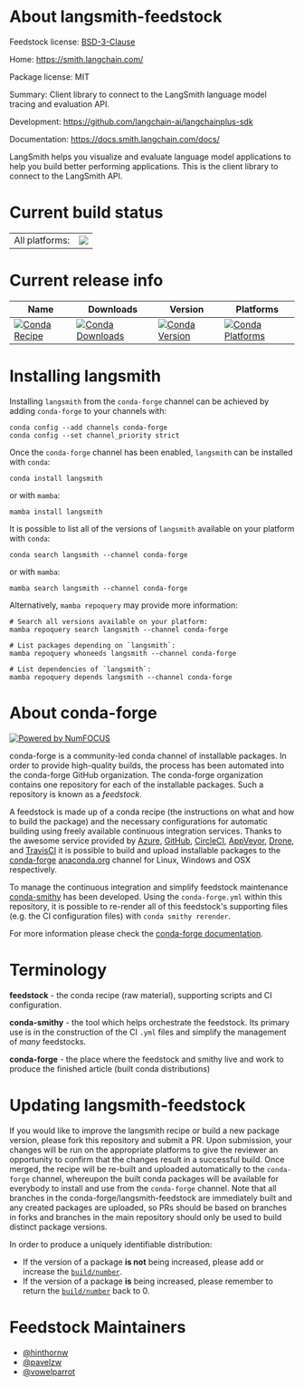 About langsmith-feedstock
=========================

Feedstock license: [BSD-3-Clause](https://github.com/conda-forge/langsmith-feedstock/blob/main/LICENSE.txt)

Home: https://smith.langchain.com/

Package license: MIT

Summary: Client library to connect to the LangSmith language model tracing and evaluation API.

Development: https://github.com/langchain-ai/langchainplus-sdk

Documentation: https://docs.smith.langchain.com/docs/

LangSmith helps you visualize and evaluate language model applications to help you build better
performing applications. This is the client library to connect to the LangSmith API.


Current build status
====================


<table><tr><td>All platforms:</td>
    <td>
      <a href="https://dev.azure.com/conda-forge/feedstock-builds/_build/latest?definitionId=19771&branchName=main">
        <img src="https://dev.azure.com/conda-forge/feedstock-builds/_apis/build/status/langsmith-feedstock?branchName=main">
      </a>
    </td>
  </tr>
</table>

Current release info
====================

| Name | Downloads | Version | Platforms |
| --- | --- | --- | --- |
| [![Conda Recipe](https://img.shields.io/badge/recipe-langsmith-green.svg)](https://anaconda.org/conda-forge/langsmith) | [![Conda Downloads](https://img.shields.io/conda/dn/conda-forge/langsmith.svg)](https://anaconda.org/conda-forge/langsmith) | [![Conda Version](https://img.shields.io/conda/vn/conda-forge/langsmith.svg)](https://anaconda.org/conda-forge/langsmith) | [![Conda Platforms](https://img.shields.io/conda/pn/conda-forge/langsmith.svg)](https://anaconda.org/conda-forge/langsmith) |

Installing langsmith
====================

Installing `langsmith` from the `conda-forge` channel can be achieved by adding `conda-forge` to your channels with:

```
conda config --add channels conda-forge
conda config --set channel_priority strict
```

Once the `conda-forge` channel has been enabled, `langsmith` can be installed with `conda`:

```
conda install langsmith
```

or with `mamba`:

```
mamba install langsmith
```

It is possible to list all of the versions of `langsmith` available on your platform with `conda`:

```
conda search langsmith --channel conda-forge
```

or with `mamba`:

```
mamba search langsmith --channel conda-forge
```

Alternatively, `mamba repoquery` may provide more information:

```
# Search all versions available on your platform:
mamba repoquery search langsmith --channel conda-forge

# List packages depending on `langsmith`:
mamba repoquery whoneeds langsmith --channel conda-forge

# List dependencies of `langsmith`:
mamba repoquery depends langsmith --channel conda-forge
```


About conda-forge
=================

[![Powered by
NumFOCUS](https://img.shields.io/badge/powered%20by-NumFOCUS-orange.svg?style=flat&colorA=E1523D&colorB=007D8A)](https://numfocus.org)

conda-forge is a community-led conda channel of installable packages.
In order to provide high-quality builds, the process has been automated into the
conda-forge GitHub organization. The conda-forge organization contains one repository
for each of the installable packages. Such a repository is known as a *feedstock*.

A feedstock is made up of a conda recipe (the instructions on what and how to build
the package) and the necessary configurations for automatic building using freely
available continuous integration services. Thanks to the awesome service provided by
[Azure](https://azure.microsoft.com/en-us/services/devops/), [GitHub](https://github.com/),
[CircleCI](https://circleci.com/), [AppVeyor](https://www.appveyor.com/),
[Drone](https://cloud.drone.io/welcome), and [TravisCI](https://travis-ci.com/)
it is possible to build and upload installable packages to the
[conda-forge](https://anaconda.org/conda-forge) [anaconda.org](https://anaconda.org/)
channel for Linux, Windows and OSX respectively.

To manage the continuous integration and simplify feedstock maintenance
[conda-smithy](https://github.com/conda-forge/conda-smithy) has been developed.
Using the ``conda-forge.yml`` within this repository, it is possible to re-render all of
this feedstock's supporting files (e.g. the CI configuration files) with ``conda smithy rerender``.

For more information please check the [conda-forge documentation](https://conda-forge.org/docs/).

Terminology
===========

**feedstock** - the conda recipe (raw material), supporting scripts and CI configuration.

**conda-smithy** - the tool which helps orchestrate the feedstock.
                   Its primary use is in the construction of the CI ``.yml`` files
                   and simplify the management of *many* feedstocks.

**conda-forge** - the place where the feedstock and smithy live and work to
                  produce the finished article (built conda distributions)


Updating langsmith-feedstock
============================

If you would like to improve the langsmith recipe or build a new
package version, please fork this repository and submit a PR. Upon submission,
your changes will be run on the appropriate platforms to give the reviewer an
opportunity to confirm that the changes result in a successful build. Once
merged, the recipe will be re-built and uploaded automatically to the
`conda-forge` channel, whereupon the built conda packages will be available for
everybody to install and use from the `conda-forge` channel.
Note that all branches in the conda-forge/langsmith-feedstock are
immediately built and any created packages are uploaded, so PRs should be based
on branches in forks and branches in the main repository should only be used to
build distinct package versions.

In order to produce a uniquely identifiable distribution:
 * If the version of a package **is not** being increased, please add or increase
   the [``build/number``](https://docs.conda.io/projects/conda-build/en/latest/resources/define-metadata.html#build-number-and-string).
 * If the version of a package **is** being increased, please remember to return
   the [``build/number``](https://docs.conda.io/projects/conda-build/en/latest/resources/define-metadata.html#build-number-and-string)
   back to 0.

Feedstock Maintainers
=====================

* [@hinthornw](https://github.com/hinthornw/)
* [@pavelzw](https://github.com/pavelzw/)
* [@vowelparrot](https://github.com/vowelparrot/)

